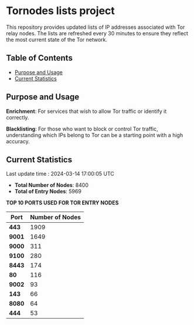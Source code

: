 # Tornodes lists project

This repository provides updated lists of IP addresses associated with Tor relay nodes. The lists are refreshed every 30 minutes to ensure they reflect the most current state of the Tor network.

## Table of Contents

- [Purpose and Usage](#purpose-and-usage)
- [Current Statistics](#current-statistics)


## Purpose and Usage

**Enrichment**: For services that wish to allow Tor traffic or identify it correctly.

**Blacklisting**: For those who want to block or control Tor traffic, understanding which IPs belong to Tor can be a starting point with a high accuracy.

## Current Statistics

Last update time : 2024-03-14 17:00:05 UTC

- **Total Number of Nodes**: 8400
- **Total of Entry Nodes**: 5969

**TOP 10 PORTS USED FOR TOR ENTRY NODES**

| **Port** | **Number of Nodes** |
|------|-----------------|
| **443**   | 1909  |
| **9001**   | 1649  |
| **9000**   | 311  |
| **9100**   | 280  |
| **8443**   | 174  |
| **80**   | 116  |
| **9002**   | 93  |
| **143**   | 66  |
| **8080**   | 64  |
| **444**   | 53  |

